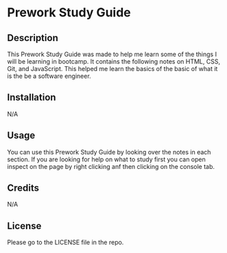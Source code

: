 # Prework Study Guide

## Description

This Prework Study Guide was made to help me learn some of the things I will be learning in bootcamp. It contains the following notes on HTML, CSS, Git, and JavaScript. This helped me learn the basics of the basic of what it is the be a software engineer.

## Installation

N/A

## Usage

You can use this Prework Study Guide by looking over the notes in each section. If you are looking for help on what to study first you can open inspect on the page by right clicking anf then clicking on the console tab.

## Credits

N/A

## License

Please go to the LICENSE file in the repo.